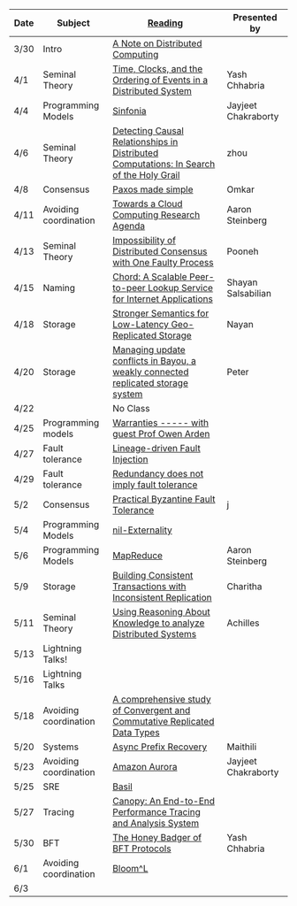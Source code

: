 |Date|Subject|<a href="Link">Reading</a>|Presented by|
|------------|-------------|-------------|------------|
|3/30|Intro|<a href="http://citeseerx.ist.psu.edu/viewdoc/summary?doi=10.1.1.41.7628">A Note on Distributed Computing</a>||
|4/1|Seminal Theory|<a href="http://amturing.acm.org/p558-lamport.pdf">Time, Clocks, and the Ordering of Events in a Distributed System</a>|Yash Chhabria|
|4/4|Programming Models|<a href="http://www.sosp2007.org/papers/sosp064-aguilera.pdf">Sinfonia</a>|Jayjeet Chakraborty|
|4/6|Seminal Theory|<a href="https://www.vs.inf.ethz.ch/publ/papers/holygrail.pdf">Detecting Causal Relationships in Distributed Computations: In Search of the Holy Grail</a>|zhou|
|4/8|Consensus|<a href="http://research.microsoft.com/en-us/um/people/lamport/pubs/paxos-simple.pdf">Paxos made simple </a>|Omkar|
|4/11|Avoiding coordination|<a href="https://www.cs.purdue.edu/homes/bb/cs590/handouts/Cornell.pdf">Towards a Cloud Computing Research Agenda</a>|Aaron Steinberg|
|4/13|Seminal Theory|<a href="https://groups.csail.mit.edu/tds/papers/Lynch/jacm85.pdf">Impossibility of Distributed Consensus with One Faulty Process</a>|Pooneh|
|4/15|Naming|<a href="https://pdos.csail.mit.edu/papers/chord:sigcomm01/chord_sigcomm.pdf">Chord: A Scalable Peer-to-peer Lookup Service for Internet Applications</a>|Shayan Salsabilian|
|4/18|Storage|<a href="http://www.cs.princeton.edu/~wlloyd/papers/eiger-nsdi13.pdf">Stronger Semantics for Low-Latency Geo-Replicated Storage</a>|Nayan|
|4/20|Storage|<a href="https://people.cs.umass.edu/~mcorner/courses/691M/papers/terry.pdf">Managing update conflicts in Bayou, a weakly connected replicated storage system</a>|Peter|
|4/22||No Class|
|4/25|Programming models|<a href="https://www.cs.cornell.edu/andru/papers/warranties/nsdi14.pdf">Warranties ----- with guest Prof Owen Arden|
|4/27|Fault tolerance|<a href="https://people.ucsc.edu/~palvaro/molly.pdf">Lineage-driven Fault Injection</a>||
|4/29|Fault tolerance|<a href="https://www.usenix.org/system/files/conference/fast17/fast17-ganesan.pdf">Redundancy does not imply fault tolerance</a>|
|5/2|Consensus|<a href="http://pmg.csail.mit.edu/papers/osdi99.pdf">Practical Byzantine Fault Tolerance</a>|j|
|5/4|Programming Models|<a href="https://pages.cs.wisc.edu/~ag/pdf/nilext.pdf">nil-Externality</a>||
|5/6|Programming Models|<a href="http://static.googleusercontent.com/media/research.google.com/en//archive/mapreduce-osdi04.pdf">MapReduce</a>|Aaron Steinberg|
|5/9|Storage|<a href="https://syslab.cs.washington.edu/papers/tapir-tr14.pdf">Building Consistent Transactions with Inconsistent Replication</a>|Charitha|
|5/11|Seminal Theory|<a href="https://www.cs.cornell.edu/home/halpern/papers/UsingRAK.pdf">Using Reasoning About Knowledge to analyze Distributed Systems</a>|Achilles|
|5/13|  Lightning Talks!||
|5/16|  Lightning Talks||
|5/18|Avoiding coordination|<a href="http://hal.upmc.fr/inria-00555588/document">A comprehensive study of Convergent and Commutative Replicated Data Types</a>||
|5/20|Systems|<a href="https://tli2.github.io/assets/pdf/dpr-sigmod2021.pdf">Async Prefix Recovery</a>|Maithili|
|5/23|Avoiding coordination|<a href="https://dl.acm.org/citation.cfm?id=3183713.3196937">Amazon Aurora</a>|Jayjeet Chakraborty|
|5/25|SRE|<a href="https://nacrooks.github.io/bibliography/publications/2021-sosp-basil.pdf">Basil</a>||
|5/27|Tracing|<a href="https://research.fb.com/publications/canopy-end-to-end-performance-tracing-at-scale/">Canopy: An End-to-End Performance Tracing and Analysis System</a>||
|5/30|BFT|<a href="https://eprint.iacr.org/2016/199.pdf">The Honey Badger of BFT Protocols</a>|Yash Chhabria|
|6/1|Avoiding coordination|<a href="http://www.neilconway.org/docs/socc2012_bloom_lattices.pdf">Bloom^L</a>||
6/3||<a href=""></a>||
